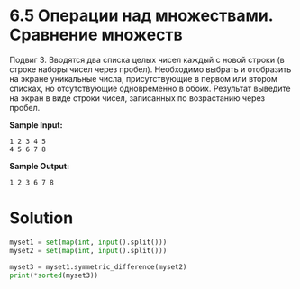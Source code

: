 # 6.5 Операции над множествами. Сравнение множеств

Подвиг 3. Вводятся два списка целых чисел каждый с новой строки (в строке наборы чисел через пробел). Необходимо выбрать
и отобразить на экране уникальные числа, присутствующие в первом или втором списках, но отсутствующие одновременно в
обоих. Результат выведите на экран в виде строки чисел, записанных по возрастанию через пробел.

**Sample Input:**

```
1 2 3 4 5
4 5 6 7 8
```

**Sample Output:**

```
1 2 3 6 7 8
```

# Solution

```python
myset1 = set(map(int, input().split()))
myset2 = set(map(int, input().split()))

myset3 = myset1.symmetric_difference(myset2)
print(*sorted(myset3))
```